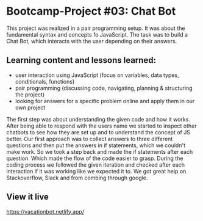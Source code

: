 # Bootcamp-Project #03: Chat Bot
This project was realized in a pair programming setup. It was about the fundamental syntax and concepts fo JavaScript. The task was to build a Chat Bot, which interacts with the user depending on their answers. 

## Learning content and lessons learned: 
- user interaction using JavaScript (focus on variables, data types, conditionals, functions)
- pair programming (discussing code, navigating, planning & structuring the project)
- looking for answers for a specific problem online and apply them in our own project

The first step was about understanding the given code and how it works. After being able to respond with the users name we started to inspect other chatbots to see how they are set up and to understand the concept of JS better. Our first approach was to collect answers to three different questions and then put the answers in if statements, which we couldn't make work. So we took a step back and made the if statements after each question. Which made the flow of the code easier to grasp.
During the coding process we followed the given iteration and checked after each interaction if it was working like we expected it to. We got great help on Stackoverflow, Slack and from combing through google.

## View it live
https://vacationbot.netlify.app/